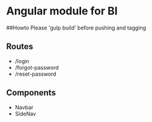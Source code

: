 # Angular module for BI

##Howto
Please 'gulp build' before pushing and tagging

## Routes
* /login
* /forgot-password
* /reset-password

## Components
* Navbar
* SideNav
